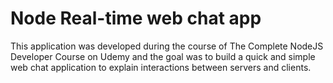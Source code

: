 # Node Real-time web chat app

This application was developed during the course of The Complete NodeJS Developer Course on Udemy and the goal was to build a quick and simple web chat application to explain interactions between servers and clients.
